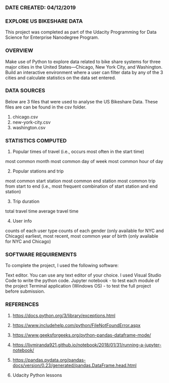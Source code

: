 ﻿### DATE CREATED: 04/12/2019

### EXPLORE US BIKESHARE DATA

This project was completed as part of the Udacity Programming for Data Science for Enterprise Nanodegree Program.

### OVERVIEW

Make use of Python to explore data related to bike share systems for three major cities in the United States—Chicago, New York City, and Washington. Build an interactive environment where a user can filter data by any of the 3 cities and calculate statistics on the data set entered. 

### DATA SOURCES

Below are 3 files that were used to analyse the US Bikeshare Data. These files are can be found in the csv folder.
1. chicago.csv
2. new-york-city.csv
3. washington.csv

### STATISTICS COMPUTED

1. Popular times of travel (i.e., occurs most often in the start time)

most common month
most common day of week
most common hour of day

2. Popular stations and trip

most common start station
most common end station
most common trip from start to end (i.e., most frequent combination of start station and end station)

3. Trip duration

total travel time
average travel time

4. User info

counts of each user type
counts of each gender (only available for NYC and Chicago)
earliest, most recent, most common year of birth (only available for NYC and Chicago)


### SOFTWARE REQUIREMENTS

To complete the project, I used the following software:

Text editor. You can use any text editor of your choice. I used Visual Studio Code to write the python code. 
Jupyter notebook - to test each module of the project
Terminal application (Windows OS) - to test the full project before submission.


### REFERENCES

1. https://docs.python.org/3/library/exceptions.html

2. https://www.includehelp.com/python/FileNotFoundError.aspx

3. https://www.geeksforgeeks.org/python-pandas-dataframe-mode/

4. https://ljvmiranda921.github.io/notebook/2018/01/31/running-a-jupyter-notebook/

5. https://pandas.pydata.org/pandas-docs/version/0.23/generated/pandas.DataFrame.head.html

6. Udacity Python lessons

